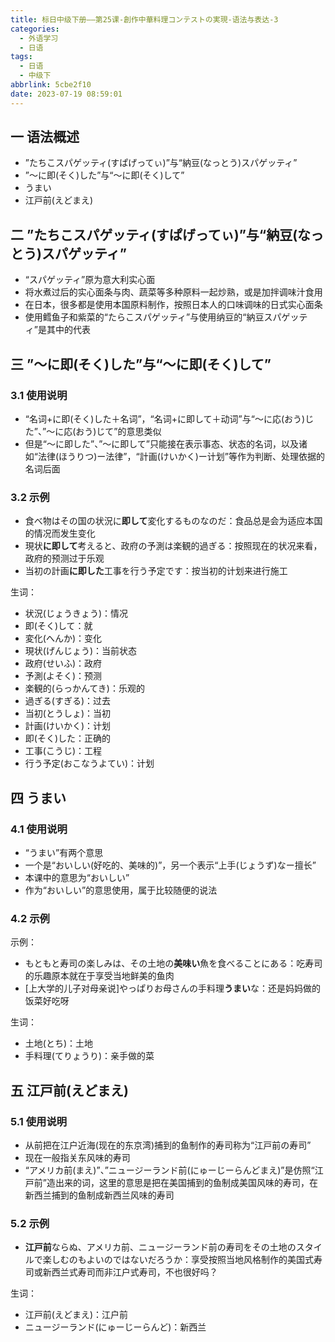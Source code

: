 ```yaml
---
title: 标日中级下册——第25课-創作中華料理コンテストの実現-语法与表达-3
categories:
  - 外语学习
  - 日语
tags:
  - 日语
  - 中级下
abbrlink: 5cbe2f10
date: 2023-07-19 08:59:01
---
```

## 一 语法概述

* ”たちこスパゲッティ(すぱげってぃ)”与“納豆(なっとう)スパゲッティ”
* ”～に即(そく)した”与“～に即(そく)して”
* うまい
* 江戸前(えどまえ)

<!--more-->

## 二 ”たちこスパゲッティ(すぱげってぃ)”与“納豆(なっとう)スパゲッティ”

* “スパゲッティ”原为意大利实心面
* 将水煮过后的实心面条与肉、蔬菜等多种原料一起炒熟，或是加拌调味汁食用
* 在日本，很多都是使用本国原料制作，按照日本人的口味调味的日式实心面条
* 使用鳕鱼子和紫菜的“たらこスパゲッティ”与使用纳豆的“納豆スパゲッティ”是其中的代表

## 三 ”～に即(そく)した”与“～に即(そく)して”

### 3.1 使用说明

* “名词+に即(そく)した＋名词”，“名词+に即して＋动词”与“～に応(おう)じた”、”～に応(おう)じて”的意思类似
* 但是“～に即した”、”～に即して”只能接在表示事态、状态的名词，以及诸如“法律(ほうりつ)ー法律”，“計画(けいかく)ー计划”等作为判断、处理依据的名词后面

### 3.2 示例

* 食べ物はその国の状況に**即して**変化するものなのだ：食品总是会为适应本国的情况而发生变化
* 現状**に即して**考えると、政府の予測は楽観的過ぎる：按照现在的状况来看，政府的预测过于乐观
* 当初の計画**に即した**工事を行う予定です：按当初的计划来进行施工

生词：

* 状況(じょうきょう)：情况
* 即(そく)して：就
* 変化(へんか)：变化
* 現状(げんじょう)：当前状态
* 政府(せいふ)：政府
* 予測(よそく)：预测
* 楽観的(らっかんてき)：乐观的
* 過ぎる(すぎる)：过去
* 当初(とうしょ)：当初
* 計画(けいかく)：计划
* 即(そく)した：正确的
* 工事(こうじ)：工程
* 行う予定(おこなうよてい)：计划

## 四 うまい

### 4.1 使用说明

* “うまい”有两个意思
* 一个是“おいしい(好吃的、美味的)”，另一个表示“上手(じょうず)なー擅长”
* 本课中的意思为“おいしい”
* 作为“おいしい”的意思使用，属于比较随便的说法

### 4.2 示例

示例：

* もともと寿司の楽しみは、その土地の**美味い**魚を食べることにある：吃寿司的乐趣原本就在于享受当地鲜美的鱼肉
* [上大学的儿子对母亲说]やっぱりお母さんの手料理**うまい**な：还是妈妈做的饭菜好吃呀

生词：

* 土地(とち)：土地
* 手料理(てりょうり)：亲手做的菜

## 五  江戸前(えどまえ)

### 5.1 使用说明

* 从前把在江户近海(现在的东京湾)捕到的鱼制作的寿司称为“江戸前の寿司”
* 现在一般指关东风味的寿司
* “アメリカ前(まえ)”、”ニュージーランド前(にゅーじーらんどまえ)”是仿照“江戸前”造出来的词，这里的意思是把在美国捕到的鱼制成美国风味的寿司，在新西兰捕到的鱼制成新西兰风味的寿司

### 5.2 示例

* **江戸前**ならぬ、アメリカ前、ニュージーランド前の寿司をその土地のスタイルで楽しむのもよいのではないだろうか：享受按照当地风格制作的美国式寿司或新西兰式寿司而非江户式寿司，不也很好吗？

生词：

* 江戸前(えどまえ)：江户前
* ニュージーランド(にゅーじーらんど)：新西兰
